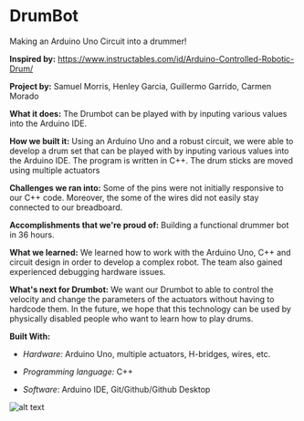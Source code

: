 # DrumBot

Making an Arduino Uno Circuit into a drummer!

**Inspired by:** https://www.instructables.com/id/Arduino-Controlled-Robotic-Drum/


**Project by:** Samuel Morris, Henley Garcia, Guillermo Garrido, Carmen Morado

**What it does:** The Drumbot can be played with by inputing various values into the Arduino IDE.

**How we built it:** Using an Arduino Uno and a robust circuit, we were able to develop a drum set that can be played with by inputing various values into the Arduino IDE. The program is written in C++. The drum sticks are moved using multiple actuators

**Challenges we ran into:** Some of the pins were not initially responsive to our C++ code. Moreover, the some of the wires did not easily stay connected to our breadboard. 

**Accomplishments that we're proud of:** Building a functional drummer bot in 36 hours.

**What we learned:** We learned how to work with the Arduino Uno, C++ and circuit design in order to develop a complex robot. The team also gained experienced debugging hardware issues.

**What's next for Drumbot:**
We want our Drumbot to able to control the velocity and change the parameters of the actuators without having to hardcode them. In the future, we hope that this technology can be used by physically disabled people who want to learn how to play drums.

**Built With:** 

* *Hardware:* Arduino Uno, multiple actuators, H-bridges, wires, etc.

* *Programming language:* C++

* *Software*: Arduino IDE, Git/Github/Github Desktop

![alt text](https://i0.wp.com/www.cis.fiu.edu/wp-content/uploads/2018/06/Shell_MLH.png?resize=640%2C302&ssl=1)
